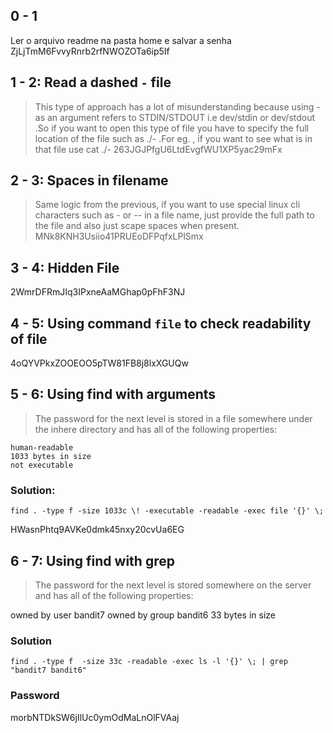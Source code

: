 ## 0 - 1
Ler o arquivo readme na pasta home e salvar a senha ZjLjTmM6FvvyRnrb2rfNWOZOTa6ip5If

## 1 - 2: Read a dashed `-` file
> This type of approach has a lot of misunderstanding because using - as an argument refers to STDIN/STDOUT i.e dev/stdin or dev/stdout .So if you want to open this type of file you have to specify the full location of the file such as ./- .For eg. , if you want to see what is in that file use cat ./-
263JGJPfgU6LtdEvgfWU1XP5yac29mFx

## 2 - 3: Spaces in filename
> Same logic from the previous, if you want to use special linux cli characters such as - or -- in a file name, just provide the full path to the file and also just scape spaces when present.
MNk8KNH3Usiio41PRUEoDFPqfxLPlSmx

## 3 - 4: Hidden File
2WmrDFRmJIq3IPxneAaMGhap0pFhF3NJ

## 4 - 5: Using command `file` to check readability of file
4oQYVPkxZOOEOO5pTW81FB8j8lxXGUQw

## 5 - 6: Using find with arguments
> The password for the next level is stored in a file somewhere under the inhere directory and has all of the following properties:

    human-readable
    1033 bytes in size
    not executable

### Solution:
```
find . -type f -size 1033c \! -executable -readable -exec file '{}' \; 
```
HWasnPhtq9AVKe0dmk45nxy20cvUa6EG
## 6 - 7: Using find with grep
> The password for the next level is stored somewhere on the server and has all of the following properties:

owned by user bandit7
owned by group bandit6
33 bytes in size

### Solution
```
find . -type f  -size 33c -readable -exec ls -l '{}' \; | grep "bandit7 bandit6"
```
### Password
morbNTDkSW6jIlUc0ymOdMaLnOlFVAaj

